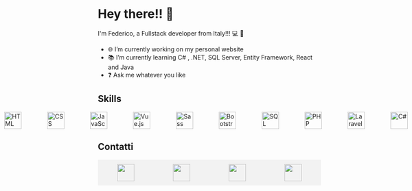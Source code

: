 # Hey there!! 👋

I'm Federico, a Fullstack developer from Italy!!! 💻 🚀

- 🌐 I’m currently working on my personal website
- 📚 I’m currently learning C# , .NET, SQL Server, Entity Framework, React and Java
- ❓ Ask me whatever you like

## Skills

<div style="display: flex; align-items: center; justify-content: center; gap: 20px">
  <img src="https://img.icons8.com/color/30/000000/html-5.png" alt="HTML" style="width: 40px; margin-inline: 20px;"/>
  <img src="https://img.icons8.com/color/30/000000/css3.png" alt="CSS" style="width: 40px; margin-inline: 20px;"/>
  <img src="https://img.icons8.com/color/30/000000/javascript.png" alt="JavaScript" style="width: 40px; margin-inline: 20px;"/>
  <img src="https://img.icons8.com/color/30/000000/vue-js.png" alt="Vue.js" style="width: 40px; margin-inline: 20px;"/>
  <img src="https://img.icons8.com/color/30/000000/sass.png" alt="Sass" style="width: 40px; margin-inline: 20px;"/>
  <img src="https://img.icons8.com/color/30/000000/bootstrap.png" alt="Bootstrap" style="width: 40px; margin-inline: 20px;"/>
  <img src="https://img.icons8.com/color/30/000000/sql.png" alt="SQL" style="width: 40px; margin-inline: 20px;"/>
  <img src="https://img.icons8.com/officel/30/000000/php-logo.png" alt="PHP" style="width: 40px; margin-inline: 20px;"/>
  <img src="https://cdn4.iconfinder.com/data/icons/logos-and-brands/512/194_Laravel_logo_logos-256.png" alt="Laravel" style="width: 40px; margin-inline: 20px;"/>
  <img src="https://icons8.com/icon/45490/c-sharp-logo-2" alt="C#" style="width: 40px; margin-inline: 20px;"/>
  
</div>

## Contatti

<div style="background-color: #f2f2f2; padding: 10px; width: 500px; display: flex; justify-content: center; gap: 30px;">
    <a href="mailto:federicocet@gmail.com" style="padding: 0 30px;">
        <img src="https://cdn2.iconfinder.com/data/icons/social-media-2259/512/gmail-256.png" style="width: 40px;" />
    </a>
    <a href="https://www.linkedin.com/in/federico-ceteroni-dev" style="padding: 0 30px;">
        <img src="https://cdn4.iconfinder.com/data/icons/socialcones/508/LinkedIn-256.png" style="width: 40px;" />
    </a>
    <a href="https://www.instagram.com/fedekh_/" style="padding: 0 30px;">
        <img src="https://cdn3.iconfinder.com/data/icons/2018-social-media-logotypes/1000/2018_social_media_popular_app_logo_instagram-512.png" style="width: 40px;" />
    </a>
    <a href="https://ornate-frangollo-e1a120.netlify.app/" style="padding: 0 30px;">
        <img src="https://cdn4.iconfinder.com/data/icons/Milanioom_Icon_set/PNG/PC.png" style="width: 40px;" />
    </a>
</div>

      
      




